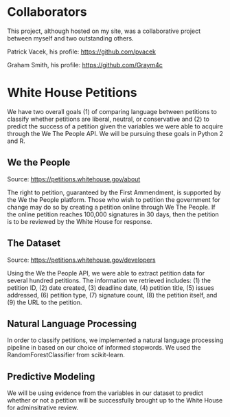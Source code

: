 # Collaborators
This project, although hosted on my site, was a collaborative project between myself and two outstanding others.

Patrick Vacek, his profile: https://github.com/pvacek

Graham Smith, his profile: https://github.com/Graym4c

# White House Petitions
We have two overall goals (1) of comparing language between petitions to classify whether petitions are liberal, neutral, or conservative and (2) to predict the success of a petition given the variables we were able to acquire through the We The People API. We will be pursuing these goals in Python 2 and R.

## We the People
Source: https://petitions.whitehouse.gov/about

The right to petition, guaranteed by the First Ammendment, is supported by the We the People platform. Those who wish to petition the government for change may do so by creating a petition online through We The People. If the online petition reaches 100,000 signatures in 30 days, then the petition is to be reviewed by the White House for response.

## The Dataset
Source: https://petitions.whitehouse.gov/developers

Using the We the People API, we were able to extract petition data for several hundred petitions. The information we retrieved includes:
(1) the petition ID, (2) date created, (3) deadline date, (4) petition title, (5) issues addressed, (6) petition type, (7) signature count, (8) the petition itself, and (9) the URL to the petition.

## Natural Language Processing
In order to classify petitions, we implemented a natural language processing pipeline in based on our choice of informed stopwords. We used the RandomForestClassifier from scikit-learn.

## Predictive Modeling
We will be using evidence from the variables in our dataset to predict whether or not a petition will be successfully brought up to the White House for adminsitrative review.
